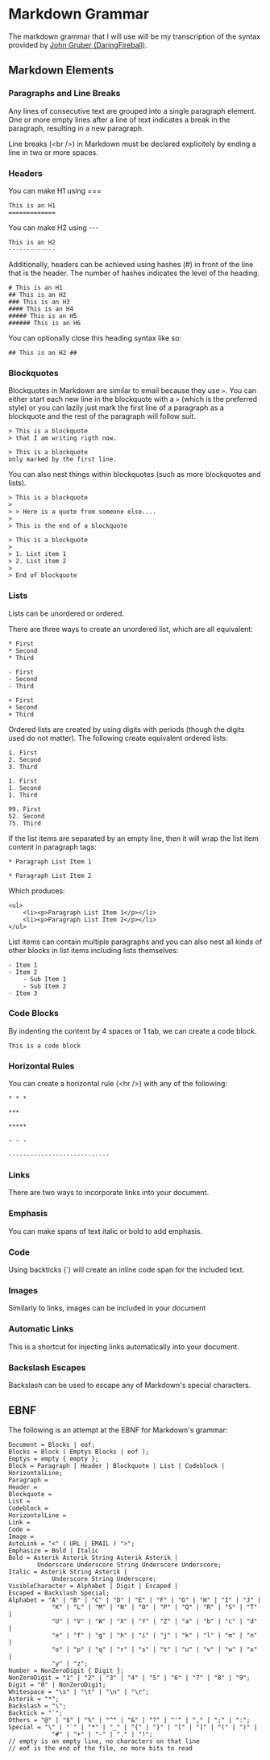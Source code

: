# Markdown Grammar

The markdown grammar that I will use will be my transcription of the
syntax provided by [John Gruber
(DaringFireball)](http://daringfireball.net/projects/markdown/syntax).

## Markdown Elements

### Paragraphs and Line Breaks

Any lines of consecutive text are grouped into a single paragraph
element. One or more empty lines after a line of text indicates a
break in the paragraph, resulting in a new paragraph.

Line breaks (\<br /\>) in Markdown must be declared explicitely by ending a
line in two or more spaces.

### Headers

You can make H1 using ===

    This is an H1
    =============

You can make H2 using ---

    This is an H2
    -------------

Additionally, headers can be achieved using hashes (#) in front of the
line that is the header. The number of hashes indicates the level of the
heading.

    # This is an H1
    ## This is an H2
    ### This is an H3
    #### This is an H4
    ##### This is an H5
    ###### This is an H6

You can optionally close this heading syntax like so:

    ## This is an H2 ##

### Blockquotes

Blockquotes in Markdown are similar to email because they use `>`. You can
either start each new line in the blockquote with a `>` (which is the
preferred style) or you can lazily just mark the first line of a paragraph
as a blockquote and the rest of the paragraph will follow suit.

    > This is a blockquote
    > that I am writing rigth now.

    > This is a blockquote
    only marked by the first line.

You can also nest things within blockquotes (such as more blockquotes and
lists).

    > This is a blockquote
    >
    > > Here is a quote from someone else....
    >
    > This is the end of a blockquote

    > This is a blockquote
    >
    > 1. List item 1
    > 2. List item 2
    >
    > End of blockquote

### Lists

Lists can be unordered or ordered.

There are three ways to create an unordered list, which are all equivalent:

    * First
    * Second
    * Third

    - First
    - Second
    - Third

    + First
    + Second
    + Third  

Ordered lists are created by using digits with periods (though the digits
used do not matter). The following create equivalent ordered lists:

    1. First
    2. Second
    3. Third

    1. First
    1. Second
    1. Third

    99. First
    52. Second
    75. Third

If the list items are separated by an empty line, then it will wrap the list
item content in paragraph tags:

    * Paragraph List Item 1

    * Paragraph List Item 2

Which produces:

    <ul>
        <li><p>Paragraph List Item 1</p></li>
        <li><p>Paragraph List Item 2</p></li>
    </ul>

List items can contain multiple paragraphs and you can also nest all kinds
of other blocks in list items including lists themselves:

    - Item 1
    - Item 2
        - Sub Item 1
        - Sub Item 2
    - Item 3

### Code Blocks

By indenting the content by 4 spaces or 1 tab, we can create a code block.

    This is a code block

### Horizontal Rules

You can create a horizontal rule (\<hr /\>) with any of the following:

    * * *

    ***

    *****
    
    - - -

    ----------------------------

### Links

There are two ways to incorporate links into your document.

### Emphasis

You can make spans of text italic or bold to add emphasis.

### Code

Using backticks (\`) will create an inline code span for the included text.

### Images

Similarly to links, images can be included in your document

### Automatic Links

This is a shortcut for injecting links automatically into your document.

### Backslash Escapes

Backslash can be used to escape any of Markdown's special characters.

## EBNF

The following is an attempt at the EBNF for Markdown's grammar:

    Document = Blocks | eof;
    Blocks = Block ( Emptys Blocks | eof );
    Emptys = empty { empty };
    Block = Paragraph | Header | Blockquote | List | Codeblock | HorizontalLine;
    Paragraph = 
    Header = 
    Blockquote = 
    List = 
    Codeblock = 
    HorizontalLine = 
    Link = 
    Code = 
    Image = 
    AutoLink = "<" ( URL | EMAIL ) ">";
    Emphasize = Bold | Italic
    Bold = Asterik Asterik String Asterik Asterik |
            Underscore Underscore String Underscore Underscore;
    Italic = Asterik String Asterik |
                Underscore String Underscore;
    VisibleCharacter = Alphabet | Digit | Escaped | 
    Escaped = Backslash Special;
    Alphabet = "A" | "B" | "C" | "D" | "E" | "F" | "G" | "H" | "I" | "J" |
                "K" | "L" | "M" | "N" | "O" | "P" | "Q" | "R" | "S" | "T" |
                "U" | "V" | "W" | "X" | "Y" | "Z" | "a" | "b" | "c" | "d" |
                "e" | "f" | "g" | "h" | "i" | "j" | "k" | "l" | "m" | "n" |
                "o" | "p" | "q" | "r" | "s" | "t" | "u" | "v" | "w" | "x" |
                "y" | "z";
    Number = NonZeroDigit { Digit };
    NonZeroDigit = "1" | "2" | "3" | "4" | "5" | "6" | "7" | "8" | "9";
    Digit = "0" | NonZeroDigit;
    Whitespace = "\s" | "\t" | "\n" | "\r";
    Asterik = "*";
    Backslash = "\";
    Backtick = "`";
    Others = "@" | "$" | "%" | "^" | "&" | "?" | "'" | "," | ";" | ":";
    Special = "\" | "`" | "*" | "_" | "{" | "}" | "[" | "]" | "(" | ")" |
                "#" | "+" | "-" | "." | "!";
    // empty is an empty line, no characters on that line
    // eof is the end of the file, no more bits to read
